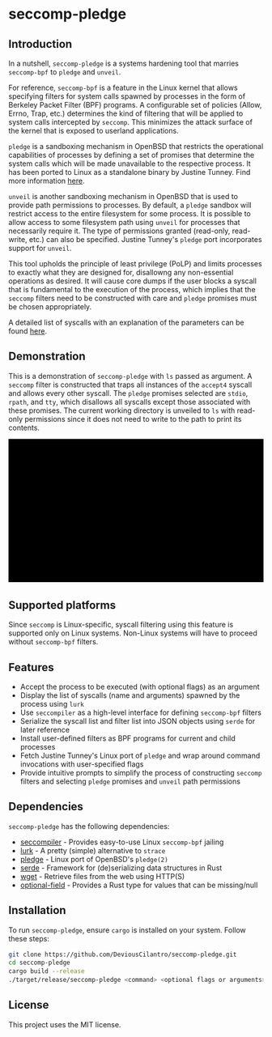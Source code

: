# seccomp-pledge

## Introduction
In a nutshell, `seccomp-pledge` is a systems hardening tool that marries `seccomp-bpf` to `pledge` and `unveil`. 

For reference, `seccomp-bpf` is a feature in the Linux kernel that allows specifying filters for system calls spawned by processes in the form of Berkeley Packet Filter (BPF) programs. A configurable set of policies (Allow, Errno, Trap, etc.) determines the kind of filtering that will be applied to system calls intercepted by `seccomp`. This minimizes the attack surface of the kernel that is exposed to userland applications.

`pledge` is a sandboxing mechanism in OpenBSD that restricts the operational capabilities of processes by defining a set of promises that determine the system calls which will be made unavailable to the respective process. It has been ported to Linux as a standalone binary by Justine Tunney. Find more information [here](https://justine.lol/pledge).

`unveil` is another sandboxing mechanism in OpenBSD that is used to provide path permissions to processes. By default, a `pledge` sandbox will restrict access to the entire filesystem for some process. It is possible to allow access to some filesystem path using `unveil` for processes that necessarily require it. The type of permissions granted (read-only, read-write, etc.) can also be specified. Justine Tunney's `pledge` port incorporates support for `unveil`.

This tool upholds the principle of least privilege (PoLP) and limits processes to exactly what they are designed for, disallowng any non-essential operations as desired. It will cause core dumps if the user blocks a syscall that is fundamental to the execution of the process, which implies that the `seccomp` filters need to be constructed with care and `pledge` promises must be chosen appropriately. 

A detailed list of syscalls with an explanation of the parameters can be found [here](https://linuxhint.com/list_of_linux_syscalls/).

## Demonstration
This is a demonstration of `seccomp-pledge` with `ls` passed as argument. A `seccomp` filter is constructed that traps all instances of the `accept4` syscall and allows every other syscall. The `pledge` promises selected are `stdio`, `rpath`, and `tty`, which disallows all syscalls except those associated with these promises. The current working directory is unveiled to `ls` with read-only permissions since it does not need to write to the path to print its contents.

![seccomp-pledge output](./output.gif)

## Supported platforms
Since `seccomp` is Linux-specific, syscall filtering using this feature is supported only on Linux systems. Non-Linux systems will have to proceed without `seccomp-bpf` filters. 

## Features

- Accept the process to be executed (with optional flags) as an argument
- Display the list of syscalls (name and arguments) spawned by the process using `lurk`
- Use `seccompiler` as a high-level interface for defining `seccomp-bpf` filters
- Serialize the syscall list and filter list into JSON objects using `serde` for later reference
- Install user-defined filters as BPF programs for current and child processes
- Fetch Justine Tunney's Linux port of `pledge` and wrap around command invocations with user-specified flags
- Provide intuitive prompts to simplify the process of constructing `seccomp` filters and selecting `pledge` promises and `unveil` path permissions

## Dependencies

`seccomp-pledge` has the following dependencies:
- [seccompiler](https://github.com/rust-vmm/seccompiler) - Provides easy-to-use Linux `seccomp-bpf` jailing
- [lurk](https://github.com/JakWai01/lurk) - A pretty (simple) alternative to `strace`
- [pledge](https://justine.lol/pledge) - Linux port of OpenBSD's `pledge(2)`
- [serde](https://serde.rs) - Framework for (de)serializing data structures in Rust
- [wget](https://www.gnu.org/software/wget/) - Retrieve files from the web using HTTP(S)
- [optional-field](https://github.com/cvpartner/optional-field) - Provides a Rust type for values that can be missing/null

## Installation

To run `seccomp-pledge`, ensure `cargo` is installed on your system. Follow these steps:
```sh
git clone https://github.com/DeviousCilantro/seccomp-pledge.git
cd seccomp-pledge
cargo build --release
./target/release/seccomp-pledge <command> <optional flags or arguments>
```

## License
This project uses the MIT license.
